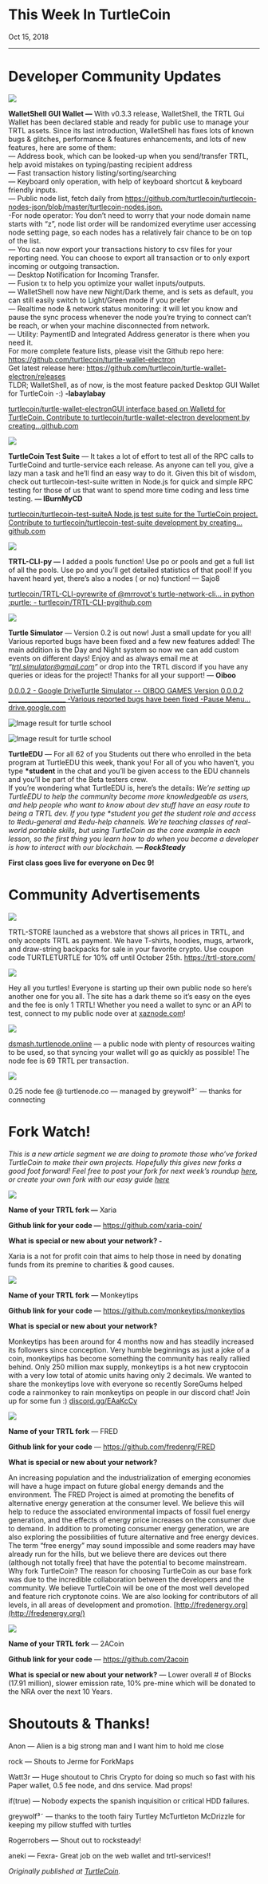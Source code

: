 # This Week In TurtleCoin

Oct 15, 2018

---

# Developer Community Updates

![](./images/00JMHJGW1EWUidroG.png)

**WalletShell GUI Wallet —** With v0.3.3 release, WalletShell, the TRTL Gui Wallet has been declared stable and ready for public use to manage your TRTL assets. Since its last introduction, WalletShell has fixes lots of known bugs & glitches, performance & features enhancements, and lots of new features, here are some of them:  
— Address book, which can be looked-up when you send/transfer TRTL, help avoid mistakes on typing/pasting recipient address  
— Fast transaction history listing/sorting/searching  
— Keyboard only operation, with help of keyboard shortcut & keyboard friendly inputs.  
— Public node list, fetch daily from <https://github.com/turtlecoin/turtlecoin-nodes-json/blob/master/turtlecoin-nodes.json.>  
\-For node operator: You don’t need to worry that your node domain name starts with “z”, node list order will be randomized everytime user accessing node setting page, so each nodes has a relatively fair chance to be on top of the list.  
— You can now export your transactions history to csv files for your reporting need. You can choose to export all transaction or to only export incoming or outgoing transaction.  
— Desktop Notification for Incoming Transfer.  
— Fusion tx to help you optimize your wallet inputs/outputs.  
— WalletShell now have new Night/Dark theme, and is sets as default, you can still easily switch to Light/Green mode if you prefer  
— Realtime node & network status monitoring: it will let you know and pause the sync process whenever the node you’re trying to connect can’t be reach, or when your machine disconnected from network.  
— Utility: PaymentID and Integrated Address generator is there when you need it.  
For more complete feature lists, please visit the Github repo here: <https://github.com/turtlecoin/turtle-wallet-electron>  
Get latest release here: <https://github.com/turtlecoin/turtle-wallet-electron/releases>  
TLDR; WalletShell, as of now, is the most feature packed Desktop GUI Wallet for TurtleCoin -:) **\-labaylabay**

[turtlecoin/turtle-wallet-electronGUI interface based on Walletd for TurtleCoin. Contribute to turtlecoin/turtle-wallet-electron development by creating…github.com](https://github.com/turtlecoin/turtle-wallet-electron)

![](./images/0aedEB_Lm-pEWNJdc.png)

**TurtleCoin Test Suite** — It takes a lot of effort to test all of the RPC calls to TurtleCoind and turtle-service each release. As anyone can tell you, give a lazy man a task and he’ll find an easy way to do it. Given this bit of wisdom, check out turtlecoin-test-suite written in Node.js for quick and simple RPC testing for those of us that want to spend more time coding and less time testing. **— IBurnMyCD**

[turtlecoin/turtlecoin-test-suiteA Node.js test suite for the TurtleCoin project. Contribute to turtlecoin/turtlecoin-test-suite development by creating…github.com](https://github.com/turtlecoin/turtlecoin-test-suite)

![](./images/0LdOQZM7cGT-N3oZj.jpg)

**TRTL-CLI-py —** I added a pools function! Use po or pools and get a full list of all the pools. Use po <name> and you’ll get detailed statistics of that pool! If you havent heard yet, there’s also a nodes ( or no) function! — Sajo8

[turtlecoin/TRTL-CLI-pyrewrite of @mrrovot's turtle-network-cli... in python :purtle: - turtlecoin/TRTL-CLI-pygithub.com](https://github.com/turtlecoin/trtl-cli-py)

![](./images/0nWZyBejZQwjqpPJT.jpg)

**Turtle Simulator** — Version 0.2 is out now! Just a small update for you all! Various reported bugs have been fixed and a few new features added! The main addition is the Day and Night system so now we can add custom events on different days! Enjoy and as always email me at _“trtl.simulator@gmail.com”_ or drop into the TRTL discord if you have any queries or ideas for the project! Thanks for all your support! — **Oiboo**

[0.0.0.2 - Google DriveTurtle Simulator -- OIBOO GAMES Version 0.0.0.2 \_\_\_\_\_\_\_\_\_\_\_\_\_\_\_\_\_\_ -Various reported bugs have been fixed -Pause Menu…drive.google.com](https://drive.google.com/open?id=1lPJ3m6_BCTO3sUcG07OKJsXnlA25sx9e)

![Image result for turtle school](https://miro.medium.com/max/60/0*BUuxeB1UvpuniTzj?q=20)

![Image result for turtle school](https://miro.medium.com/max/1400/0*BUuxeB1UvpuniTzj)

**TurtleEDU** — For all 62 of you Students out there who enrolled in the beta program at TurtleEDU this week, thank you! For all of you who haven’t, you type **\*student** in the chat and you’ll be given access to the EDU channels and you’ll be part of the Beta testers crew.  
If you’re wondering what TurtleEDU is, here’s the details: _We’re setting up TurtleEDU to help the community become more knowledgeable as users, and help people who want to know about dev stuff have an easy route to being a TRTL dev. If you type \*student you get the student role and access to #edu-general and #edu-help channels. We’re teaching classes of real-world portable skills, but using TurtleCoin as the core example in each lesson, so the first thing you learn how to do when you become a developer is how to interact with our blockchain._ **_— RockSteady_**

**First class goes live for everyone on Dec 9!**

# Community Advertisements

![](./images/0oVNz50OTbHTtYtGd.png)

TRTL-STORE launched as a webstore that shows all prices in TRTL, and only accepts TRTL as payment. We have T-shirts, hoodies, mugs, artwork, and draw-string backpacks for sale in your favorite crypto. Use coupon code TURTLETURTLE for 10% off until October 25th. <https://trtl-store.com/>

![](./images/06IXm01C6A0oW3fgn.png)

Hey all you turtles! Everyone is starting up their own public node so here’s another one for you all. The site has a dark theme so it’s easy on the eyes and the fee is only 1 TRTL! Whether you need a wallet to sync or an API to test, connect to my public node over at [xaznode.com](http://xaznode.com/)!

![](./images/0ezKj05EmScCG8xMC.png)

[dsmash.turtlenode.online](http://dsmash.turtlenode.online/) — a public node with plenty of resources waiting to be used, so that syncing your wallet will go as quickly as possible! The node fee is 69 TRTL per transaction.

![](./images/0AyNDgIOX9bFuzJ_X)

0.25 node fee @ turtlenode.co — managed by greywolf³˜ — thanks for connecting

# Fork Watch!

_This is a new article segment we are doing to promote those who’ve forked TurtleCoin to make their own projects. Hopefully this gives new forks a good foot forward! Feel free to post your fork for next week’s roundup_ [_here_](https://goo.gl/forms/iO7Yh9OiNS7pxpBW2)_, or create your own fork with our easy guide_ [_here_](https://turtlecoin.github.io/fork)

![](./images/0DcYMZPPYK4DJh8nh.jpg)

**Name of your TRTL fork —** Xaria

**Github link for your code —** <https://github.com/xaria-coin/>

**What is special or new about your network? -**

Xaria is a not for profit coin that aims to help those in need by donating funds from its premine to charities & good causes.

![](./images/0b3s8HoX7EAulgm5L.jpg)

**Name of your TRTL fork** — Monkeytips

**Github link for your code** — <https://github.com/monkeytips/monkeytips>

**What is special or new about your network?**

Monkeytips has been around for 4 months now and has steadily increased its followers since conception. Very humble beginnings as just a joke of a coin, monkeytips has become something the community has really rallied behind. Only 250 million max supply, monkeytips is a hot new cryptocoin with a very low total of atomic units having only 2 decimals. We wanted to share the monkeytips love with everyone so recently SoreGums helped code a rainmonkey to rain monkeytips on people in our discord chat! Join up for some fun :) [discord.gg/EAaKcCy](http://discord.gg/EAaKcCy)

![](./images/0JMQvDC32t4nJY87s.png)

**Name of your TRTL fork** — FRED

**Github link for your code** — <https://github.com/fredenrg/FRED>

**What is special or new about your network?**

An increasing population and the industrialization of emerging economies will have a huge impact on future global energy demands and the environment. The FRED Project is aimed at promoting the benefits of alternative energy generation at the consumer level. We believe this will help to reduce the associated environmental impacts of fossil fuel energy generation, and the effects of energy price increases on the consumer due to demand. In addition to promoting consumer energy generation, we are also exploring the possibilities of future alternative and free energy devices. The term “free energy” may sound impossible and some readers may have already run for the hills, but we believe there are devices out there (although not totally free) that have the potential to become mainstream. Why fork TurtleCoin? The reason for choosing TurtleCoin as our base fork was due to the incredible collaboration between the developers and the community. We believe TurtleCoin will be one of the most well developed and feature rich cryptonote coins. We are also looking for contributors of all levels, in all areas of development and promotion. [http://fredenergy.org](http://fredenergy.org/)

![](./images/0fB2WNKVbKu-yO8tO.png)

**Name of your TRTL fork** — 2ACoin

**Github link for your code** — <https://github.com/2acoin>

**What is special or new about your network?** — Lower overall # of Blocks (17.91 million), slower emission rate, 10% pre-mine which will be donated to the NRA over the next 10 Years.

# Shoutouts & Thanks!

Anon — Alien is a big strong man and I want him to hold me close

rock — Shouts to Jerme for ForkMaps

Watt3r — Huge shoutout to Chris Crypto for doing so much so fast with his Paper wallet, 0.5 fee node, and dns service. Mad props!

if(true) — Nobody expects the spanish inquisition or critical HDD failures.

greywolf³˜ — thanks to the tooth fairy Turtley McTurtleton McDrizzle for keeping my pillow stuffed with turtles

Rogerrobers — Shout out to rocksteady!

aneki — Fexra- Great job on the web wallet and trtl-services!!

_Originally published at_ [_TurtleCoin_](http://blog.turtlecoin.lol/archives/this-week-in-turtlecoin/)_._
